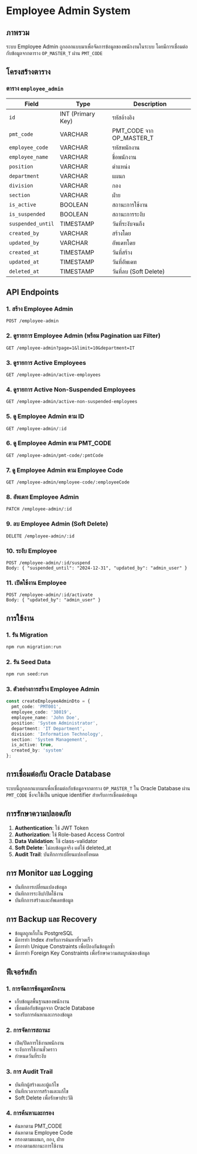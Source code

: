 # Employee Admin System

## ภาพรวม

ระบบ Employee Admin ถูกออกแบบมาเพื่อจัดการข้อมูลของพนักงานในระบบ โดยมีการเชื่อมต่อกับข้อมูลจากตาราง `OP_MASTER_T` ผ่าน `PMT_CODE`

## โครงสร้างตาราง

### ตาราง `employee_admin`

| Field | Type | Description |
|-------|------|-------------|
| `id` | INT (Primary Key) | รหัสอ้างอิง |
| `pmt_code` | VARCHAR | PMT_CODE จาก OP_MASTER_T |
| `employee_code` | VARCHAR | รหัสพนักงาน |
| `employee_name` | VARCHAR | ชื่อพนักงาน |
| `position` | VARCHAR | ตำแหน่ง |
| `department` | VARCHAR | แผนก |
| `division` | VARCHAR | กอง |
| `section` | VARCHAR | ฝ่าย |
| `is_active` | BOOLEAN | สถานะการใช้งาน |
| `is_suspended` | BOOLEAN | สถานะการระงับ |
| `suspended_until` | TIMESTAMP | วันที่ระงับจนถึง |
| `created_by` | VARCHAR | สร้างโดย |
| `updated_by` | VARCHAR | อัพเดทโดย |
| `created_at` | TIMESTAMP | วันที่สร้าง |
| `updated_at` | TIMESTAMP | วันที่อัพเดท |
| `deleted_at` | TIMESTAMP | วันที่ลบ (Soft Delete) |

## API Endpoints

### 1. สร้าง Employee Admin
```
POST /employee-admin
```

### 2. ดูรายการ Employee Admin (พร้อม Pagination และ Filter)
```
GET /employee-admin?page=1&limit=10&department=IT
```

### 3. ดูรายการ Active Employees
```
GET /employee-admin/active-employees
```

### 4. ดูรายการ Active Non-Suspended Employees
```
GET /employee-admin/active-non-suspended-employees
```

### 5. ดู Employee Admin ตาม ID
```
GET /employee-admin/:id
```

### 6. ดู Employee Admin ตาม PMT_CODE
```
GET /employee-admin/pmt-code/:pmtCode
```

### 7. ดู Employee Admin ตาม Employee Code
```
GET /employee-admin/employee-code/:employeeCode
```

### 8. อัพเดท Employee Admin
```
PATCH /employee-admin/:id
```

### 9. ลบ Employee Admin (Soft Delete)
```
DELETE /employee-admin/:id
```

### 10. ระงับ Employee
```
POST /employee-admin/:id/suspend
Body: { "suspended_until": "2024-12-31", "updated_by": "admin_user" }
```

### 11. เปิดใช้งาน Employee
```
POST /employee-admin/:id/activate
Body: { "updated_by": "admin_user" }
```

## การใช้งาน

### 1. รัน Migration
```bash
npm run migration:run
```

### 2. รัน Seed Data
```bash
npm run seed:run
```

### 3. ตัวอย่างการสร้าง Employee Admin

```typescript
const createEmployeeAdminDto = {
  pmt_code: 'PMT001',
  employee_code: '38019',
  employee_name: 'John Doe',
  position: 'System Administrator',
  department: 'IT Department',
  division: 'Information Technology',
  section: 'System Management',
  is_active: true,
  created_by: 'system'
};
```

## การเชื่อมต่อกับ Oracle Database

ระบบนี้ถูกออกแบบมาเพื่อเชื่อมต่อกับข้อมูลจากตาราง `OP_MASTER_T` ใน Oracle Database ผ่าน `PMT_CODE` ซึ่งจะใช้เป็น unique identifier สำหรับการเชื่อมต่อข้อมูล

## การรักษาความปลอดภัย

1. **Authentication**: ใช้ JWT Token
2. **Authorization**: ใช้ Role-based Access Control
3. **Data Validation**: ใช้ class-validator
4. **Soft Delete**: ไม่ลบข้อมูลจริง แต่ใช้ deleted_at
5. **Audit Trail**: บันทึกการเปลี่ยนแปลงทั้งหมด

## การ Monitor และ Logging

- บันทึกการเปลี่ยนแปลงข้อมูล
- บันทึกการระงับ/เปิดใช้งาน
- บันทึกการสร้างและอัพเดทข้อมูล

## การ Backup และ Recovery

- ข้อมูลถูกเก็บใน PostgreSQL
- มีการทำ Index สำหรับการค้นหาที่รวดเร็ว
- มีการทำ Unique Constraints เพื่อป้องกันข้อมูลซ้ำ
- มีการทำ Foreign Key Constraints เพื่อรักษาความสมบูรณ์ของข้อมูล

## ฟีเจอร์หลัก

### 1. การจัดการข้อมูลพนักงาน
- เก็บข้อมูลพื้นฐานของพนักงาน
- เชื่อมต่อกับข้อมูลจาก Oracle Database
- รองรับการค้นหาและกรองข้อมูล

### 2. การจัดการสถานะ
- เปิด/ปิดการใช้งานพนักงาน
- ระงับการใช้งานชั่วคราว
- กำหนดวันที่ระงับ

### 3. การ Audit Trail
- บันทึกผู้สร้างและผู้แก้ไข
- บันทึกเวลาการสร้างและแก้ไข
- Soft Delete เพื่อรักษาประวัติ

### 4. การค้นหาและกรอง
- ค้นหาตาม PMT_CODE
- ค้นหาตาม Employee Code
- กรองตามแผนก, กอง, ฝ่าย
- กรองตามสถานะการใช้งาน 